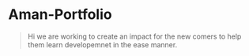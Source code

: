 # Aman-Portfolio
> Hi we are working to create an impact for the new comers to help them learn developemnet in the ease manner.

